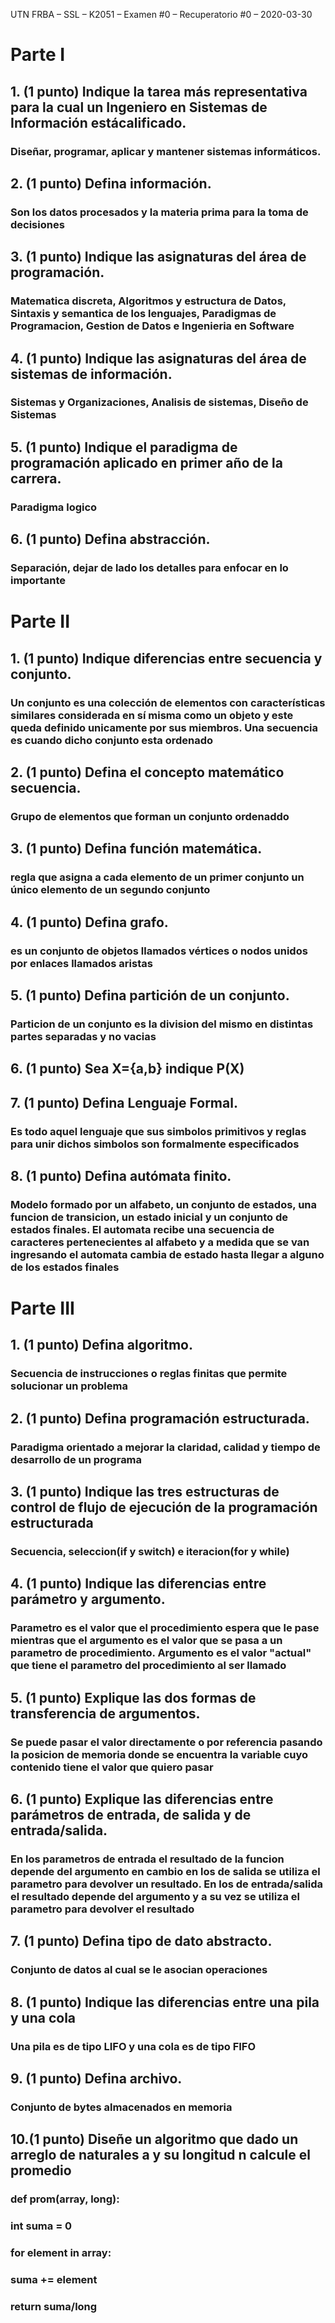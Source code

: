 UTN FRBA – SSL – K2051 – Examen #0 – Recuperatorio #0 – 2020-03-30

# Parte I
## 1. (1 punto) Indique la tarea más representativa para la cual un Ingeniero en Sistemas de Información estácalificado.

### Diseñar, programar, aplicar y mantener sistemas informáticos.

## 2. (1 punto) Defina información.

### Son los datos procesados y la materia prima para la toma de decisiones


## 3. (1 punto) Indique las asignaturas del área de programación.

### Matematica discreta, Algoritmos y estructura de Datos, Sintaxis y semantica de los lenguajes, Paradigmas de Programacion, Gestion de Datos e Ingenieria en Software


## 4. (1 punto) Indique las asignaturas del área de sistemas de información.

### Sistemas y Organizaciones, Analisis de sistemas, Diseño de Sistemas

## 5. (1 punto) Indique el paradigma de programación aplicado en primer año de la carrera.

### Paradigma logico


## 6. (1 punto) Defina abstracción.

### Separación, dejar de lado los detalles para enfocar en lo importante

# Parte II

## 1. (1 punto) Indique diferencias entre secuencia y conjunto.

### Un conjunto es una colección de elementos con características similares considerada en sí misma como un objeto y este queda definido unicamente por sus miembros. Una secuencia es cuando dicho conjunto esta ordenado


## 2. (1 punto) Defina el concepto matemático secuencia.

### Grupo de elementos que forman un conjunto ordenaddo


## 3. (1 punto) Defina función matemática.

### regla que asigna a cada elemento de un primer conjunto un único elemento de un segundo conjunto

## 4. (1 punto) Defina grafo.
### es un conjunto de objetos llamados vértices o nodos unidos por enlaces llamados aristas


## 5. (1 punto) Defina partición de un conjunto.
### Particion de un conjunto es la division del mismo en distintas partes separadas y no vacias


## 6. (1 punto) Sea X={a,b} indique P(X)


## 7. (1 punto) Defina Lenguaje Formal.
### Es todo aquel lenguaje que sus simbolos primitivos y reglas para unir dichos simbolos son formalmente especificados


## 8. (1 punto) Defina autómata finito.
### Modelo formado por un alfabeto, un conjunto de estados, una funcion de transicion, un estado inicial y un conjunto de estados finales. El automata recibe una secuencia de caracteres pertenecientes al alfabeto y a medida que se van ingresando el automata cambia de estado hasta llegar a alguno de los estados finales



# Parte III

## 1. (1 punto) Defina algoritmo.

### Secuencia de instrucciones o reglas finitas que permite solucionar un problema


## 2. (1 punto) Defina programación estructurada.

### Paradigma orientado a mejorar la claridad, calidad y tiempo de desarrollo de un programa


## 3. (1 punto) Indique las tres estructuras de control de flujo de ejecución de la programación estructurada

### Secuencia, seleccion(if y switch) e iteracion(for y while)


## 4. (1 punto) Indique las diferencias entre parámetro y argumento.
### Parametro es el valor que el procedimiento espera que le pase mientras que el argumento es el valor que se pasa a un parametro de procedimiento. Argumento es el valor "actual" que tiene el parametro del procedimiento al ser llamado


## 5. (1 punto) Explique las dos formas de transferencia de argumentos.
### Se puede pasar el valor directamente o por referencia pasando la posicion de memoria donde se encuentra la variable cuyo contenido tiene el valor que quiero pasar



## 6. (1 punto) Explique las diferencias entre parámetros de entrada, de salida y de entrada/salida.
### En los parametros de entrada el resultado de la funcion depende del argumento en cambio en los de salida se utiliza el parametro para devolver un resultado. En los de entrada/salida el resultado depende del argumento y a su vez se utiliza el parametro para devolver el resultado


## 7. (1 punto) Defina tipo de dato abstracto.
### Conjunto de datos al cual se le asocian operaciones 


## 8. (1 punto) Indique las diferencias entre una pila y una cola
### Una pila es de tipo LIFO y una cola es de tipo FIFO


## 9. (1 punto) Defina archivo.
### Conjunto de bytes almacenados en memoria


## 10.(1 punto) Diseñe un algoritmo que dado un arreglo de naturales a y su longitud n calcule el promedio
### def prom(array, long):
### 	int suma = 0
### 	for element in array:
### 		suma += element
### 	return suma/long

